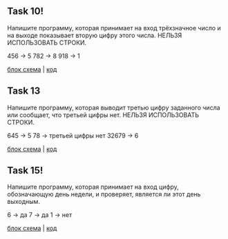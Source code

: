 ## Task 10!
Напишите программу, которая принимает на вход трёхзначное число и на выходе показывает вторую цифру этого числа.
НЕЛЬЗЯ ИСПОЛЬЗОВАТЬ СТРОКИ.

456 -> 5
782 -> 8
918 -> 1

[блок схема](PlanDiagram.drawio.png) | [код](task10.cs.cs)

## Task 13
Напишите программу, которая выводит третью цифру заданного числа или сообщает, что третьей цифры нет.
НЕЛЬЗЯ ИСПОЛЬЗОВАТЬ СТРОКИ.

645 -> 5
78 -> третьей цифры нет
32679 -> 6

[блок схема](PlanDiagram2.drawio.png) | [код](Program1.cs)


## Task 15!
Напишите программу, которая принимает на вход цифру, обозначающую день недели, и проверяет, является ли этот день выходным.

6 -> да
7 -> да
1 -> нет

[блок схема](PlanDiagram3.drawio.png) | [код](Program3.cs)
